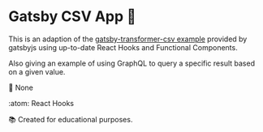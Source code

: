# Gatsby CSV App :green_book:
This is an adaption of the <a href="https://github.com/gatsbyjs/gatsby/tree/master/examples/using-csv">gatsby-transformer-csv example</a> provided by gatsbyjs using up-to-date React Hooks and Functional Components.

Also giving an example of using GraphQL to query a specific result based on a given value.

:rocket: None

:atom: React Hooks

:books: Created for educational purposes.
